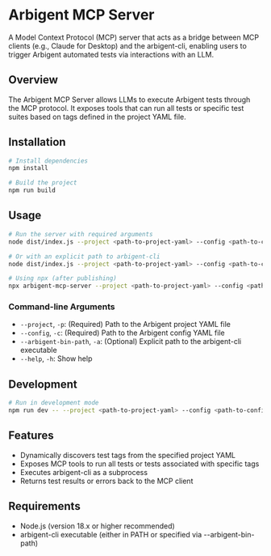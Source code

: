 # Arbigent MCP Server

A Model Context Protocol (MCP) server that acts as a bridge between MCP clients (e.g., Claude for Desktop) and the arbigent-cli, enabling users to trigger Arbigent automated tests via interactions with an LLM.

## Overview

The Arbigent MCP Server allows LLMs to execute Arbigent tests through the MCP protocol. It exposes tools that can run all tests or specific test suites based on tags defined in the project YAML file.

## Installation

```bash
# Install dependencies
npm install

# Build the project
npm run build
```

## Usage

```bash
# Run the server with required arguments
node dist/index.js --project <path-to-project-yaml> --config <path-to-config-yaml>

# Or with an explicit path to arbigent-cli
node dist/index.js --project <path-to-project-yaml> --config <path-to-config-yaml> --arbigent-bin-path <path-to-arbigent-cli>

# Using npx (after publishing)
npx arbigent-mcp-server --project <path-to-project-yaml> --config <path-to-config-yaml>
```

### Command-line Arguments

- `--project`, `-p`: (Required) Path to the Arbigent project YAML file
- `--config`, `-c`: (Required) Path to the Arbigent config YAML file
- `--arbigent-bin-path`, `-a`: (Optional) Explicit path to the arbigent-cli executable
- `--help`, `-h`: Show help

## Development

```bash
# Run in development mode
npm run dev -- --project <path-to-project-yaml> --config <path-to-config-yaml>
```

## Features

- Dynamically discovers test tags from the specified project YAML
- Exposes MCP tools to run all tests or tests associated with specific tags
- Executes arbigent-cli as a subprocess
- Returns test results or errors back to the MCP client

## Requirements

- Node.js (version 18.x or higher recommended)
- arbigent-cli executable (either in PATH or specified via --arbigent-bin-path)